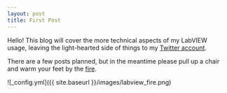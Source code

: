 ```yaml
---
layout: post
title: First Post
---
```


Hello! This blog will cover the more technical aspects of my LabVIEW usage, leaving the light-hearted side of things to my [Twitter account](https://twitter.com/dataflow_g). 

There are a few posts planned, but in the meantime please pull up a chair and warm your feet by the [fire](https://github.com/dataflowg/labview-psx-doom-fire).

![_config.yml]({{ site.baseurl }}/images/labview_fire.png)
